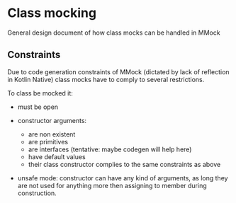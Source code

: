 # Class mocking
General design document of how class mocks can be handled in MMock

## Constraints
Due to code generation constraints of MMock (dictated by lack of reflection in Kotlin Native)
class mocks have to comply to several restrictions.

To class be mocked it:
- must be open
- constructor arguments:
    - are non existent
    - are primitives
    - are interfaces (tentative: maybe codegen will help here)
    - have default values
    - their class constructor complies to the same constraints as above 
    
- unsafe mode:
    constructor can have any kind of arguments, as long they are not used for anything
    more then assigning to member during construction.